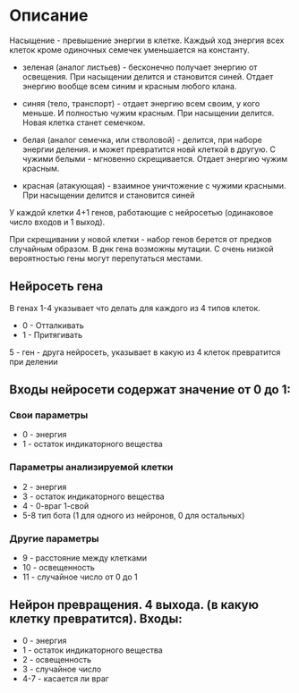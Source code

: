 # Описание

Насыщение - превышение энергии в клетке. Каждый ход энергия всех клеток кроме одиночных семечек уменьшается на константу.

- зеленая (аналог листьев) - бесконечно получает энергию от освещения. При насыщении делится и становится синей. Отдает энергию вообще всем синим и красным любого клана.

- синяя (тело, транспорт) - отдает энергию всем своим, у кого меньше. И полностью чужим красным. При насыщении делится. Новая клетка станет семечком.

- белая (аналог семечка, или стволовой) - делится, при наборе энергии деления. и может превратится новй клеткой в другую. С чужими белыми - мгновенно скрещивается. Отдает энергию чужим красным.

- красная (атакующая) - взаимное уничтожение с чужими красными. При насыщении делится и становится синей

У каждой клетки 4+1 генов, работающие с нейросетью (одинаковое число входов и 1 выход).

При скрещивании у новой клетки - набор генов берется от предков случайным образом.
В днк гена возможны мутации.
С очень низкой вероятностью гены могут перепутаться местами.

## Нейросеть гена

В генах 1-4 указывает что делать для каждого из 4 типов клеток.

- 0 - Отталкивать
- 1 - Притягивать

5 - ген - друга нейросеть, указывает в какую из 4 клеток превратится при делении

## Входы нейросети содержат значение от 0 до 1:

### Свои параметры

- 0 - энергия
- 1 - остаток индикаторного вещества

### Параметры анализируемой клетки

- 2 - энергия
- 3 - остаток индикаторного вещества
- 4 - 0-враг 1-свой
- 5-8 тип бота (1 для одного из нейронов, 0 для остальных)

### Другие параметры

- 9 - расстояние между клетками
- 10 - освещенность
- 11 - случайное число от 0 до 1

## Нейрон превращения. 4 выхода. (в какую клетку превратится). Входы:

- 0 - энергия
- 1 - остаток индикаторного вещества
- 2 - освещенность
- 3 - случайное число
- 4-7 - касается ли враг
